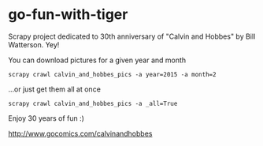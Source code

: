 # go-fun-with-tiger

Scrapy project dedicated to  30th anniversary of "Calvin and Hobbes"  by Bill Watterson. Yey!


You can download pictures for a given year and month 

```
scrapy crawl calvin_and_hobbes_pics -a year=2015 -a month=2
```
...or just get them all at once

```
scrapy crawl calvin_and_hobbes_pics -a _all=True
```

Enjoy 30 years of fun :)

http://www.gocomics.com/calvinandhobbes

